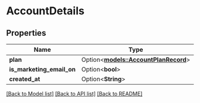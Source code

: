# AccountDetails

## Properties

Name | Type | Description | Notes
------------ | ------------- | ------------- | -------------
**plan** | Option<[**models::AccountPlanRecord**](AccountPlanRecord.md)> |  | [optional]
**is_marketing_email_on** | Option<**bool**> |  | [optional]
**created_at** | Option<**String**> |  | [optional]

[[Back to Model list]](../README.md#documentation-for-models) [[Back to API list]](../README.md#documentation-for-api-endpoints) [[Back to README]](../README.md)


